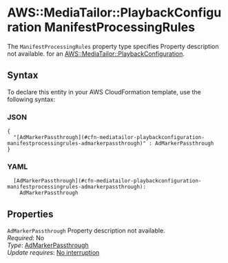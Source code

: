 # AWS::MediaTailor::PlaybackConfiguration ManifestProcessingRules<a name="aws-properties-mediatailor-playbackconfiguration-manifestprocessingrules"></a>

<a name="aws-properties-mediatailor-playbackconfiguration-manifestprocessingrules-description"></a>The `ManifestProcessingRules` property type specifies Property description not available\. for an [AWS::MediaTailor::PlaybackConfiguration](aws-resource-mediatailor-playbackconfiguration.md)\.

## Syntax<a name="aws-properties-mediatailor-playbackconfiguration-manifestprocessingrules-syntax"></a>

To declare this entity in your AWS CloudFormation template, use the following syntax:

### JSON<a name="aws-properties-mediatailor-playbackconfiguration-manifestprocessingrules-syntax.json"></a>

```
{
  "[AdMarkerPassthrough](#cfn-mediatailor-playbackconfiguration-manifestprocessingrules-admarkerpassthrough)" : AdMarkerPassthrough
}
```

### YAML<a name="aws-properties-mediatailor-playbackconfiguration-manifestprocessingrules-syntax.yaml"></a>

```
  [AdMarkerPassthrough](#cfn-mediatailor-playbackconfiguration-manifestprocessingrules-admarkerpassthrough):
    AdMarkerPassthrough
```

## Properties<a name="aws-properties-mediatailor-playbackconfiguration-manifestprocessingrules-properties"></a>

`AdMarkerPassthrough` <a name="cfn-mediatailor-playbackconfiguration-manifestprocessingrules-admarkerpassthrough"></a>
Property description not available\.  
_Required_: No  
_Type_: [AdMarkerPassthrough](aws-properties-mediatailor-playbackconfiguration-admarkerpassthrough.md)  
_Update requires_: [No interruption](https://docs.aws.amazon.com/AWSCloudFormation/latest/UserGuide/using-cfn-updating-stacks-update-behaviors.html#update-no-interrupt)
